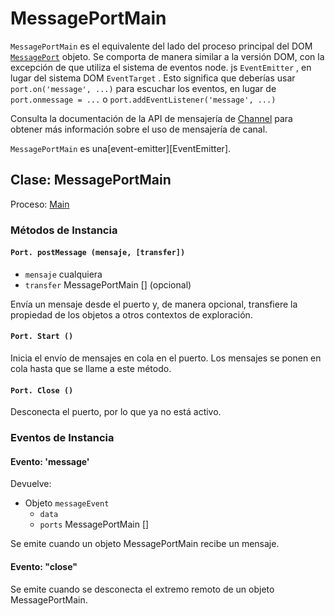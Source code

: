 # MessagePortMain

`MessagePortMain` es el equivalente del lado del proceso principal del DOM [`MessagePort`][] objeto. Se comporta de manera similar a la versión DOM, con la excepción de que utiliza el sistema de eventos node. js `EventEmitter` , en lugar del sistema DOM `EventTarget` . Esto significa que deberías usar `port.on('message', ...)` para escuchar los eventos, en lugar de `port.onmessage = ...` o `port.addEventListener('message', ...)`

Consulta la documentación de la API de mensajería de [Channel][] para obtener más información sobre el uso de mensajería de canal.

`MessagePortMain` es una\[event-emitter\]\[EventEmitter\].

## Clase: MessagePortMain

Proceso: [Main](../glossary.md#main-process)

### Métodos de Instancia

#### `Port. postMessage (mensaje, [transfer])`

* `mensaje` cualquiera
* `transfer` MessagePortMain [] (opcional)

Envía un mensaje desde el puerto y, de manera opcional, transfiere la propiedad de los objetos a otros contextos de exploración.

#### `Port. Start ()`

Inicia el envío de mensajes en cola en el puerto. Los mensajes se ponen en cola hasta que se llame a este método.

#### `Port. Close ()`

Desconecta el puerto, por lo que ya no está activo.

### Eventos de Instancia

#### Evento: 'message'

Devuelve:

* Objeto `messageEvent`
  * `data`
  * `ports` MessagePortMain []

Se emite cuando un objeto MessagePortMain recibe un mensaje.

#### Evento: "close"

Se emite cuando se desconecta el extremo remoto de un objeto MessagePortMain.

[`MessagePort`]: https://developer.mozilla.org/en-US/docs/Web/API/MessagePort
[Channel]: https://developer.mozilla.org/en-US/docs/Web/API/Channel_Messaging_API
